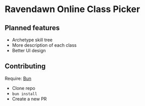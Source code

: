# Ravendawn Online Class Picker

## Planned features

- Archetype skill tree
- More description of each class
- Better UI design

## Contributing

Require: [Bun](https://bun.sh/)

- Clone repo
- `bun install`
- Create a new PR
